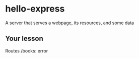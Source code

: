 # hello-express

A server that serves a webpage, its resources, and some data


## Your lesson
Routes /books: error

